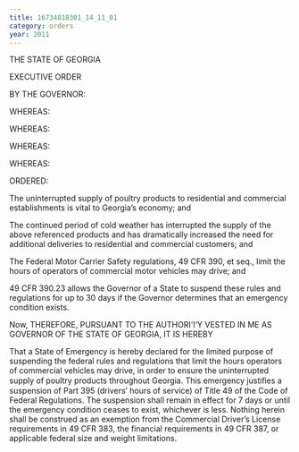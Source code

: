 ```yaml
---
title: 16734818301_14_11_01
category: orders
year: 2011
---
```

 

THE STATE OF GEORGIA

EXECUTIVE ORDER

BY THE GOVERNOR:

WHEREAS:

WHEREAS:

WHEREAS:

WHEREAS:

ORDERED:

The uninterrupted supply of poultry products to residential and
commercial establishments is vital to Georgia’s economy; and

The continued period of cold weather has interrupted the supply of
the above referenced products and has dramatically increased the
need for additional deliveries to residential and commercial
customers; and

The Federal Motor Carrier Safety regulations, 49 CFR 390, et seq.,
limit the hours of operators of commercial motor vehicles may
drive; and

49 CFR 390.23 allows the Governor of a State to suspend these
rules and regulations for up to 30 days if the Governor determines
that an emergency condition exists.

Now, THEREFORE, PURSUANT TO THE AUTHORI'I‘Y VESTED IN ME
AS GOVERNOR OF THE STATE OF GEORGIA, IT IS HEREBY

That a State of Emergency is hereby declared for the limited
purpose of suspending the federal rules and regulations that limit
the hours operators of commercial vehicles may drive, in order to
ensure the uninterrupted supply of poultry products throughout
Georgia. This emergency justiﬁes a suspension of Part 395 (drivers’
hours of service) of Title 49 of the Code of Federal Regulations. The
suspension shall remain in effect for 7 days or until the emergency
condition ceases to exist, whichever is less. Nothing herein shall be
construed as an exemption from the Commercial Driver’s License
requirements in 49 CFR 383, the financial requirements in 49 CFR
387, or applicable federal size and weight limitations.

